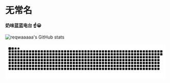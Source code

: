 # 无常名

**奶味蓝蓝电台  :point_up::grinning:**

![reqwaaaaa's GitHub stats](https://github-readme-stats.vercel.app/api?username=reqwaaaaa&hide_title=false&hide_border=true&show_icons=true&include_all_commits=true&line_height=21&bg_color=0,EC6C6C,FFD479,FFFC79,73FA79&theme=graywhite&locale=cn&token=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&cache_seconds=3600)

![](https://raw.githubusercontent.com/reqwaaaaa/reqwaaaaa/output/github-contribution-grid-snake.svg)

